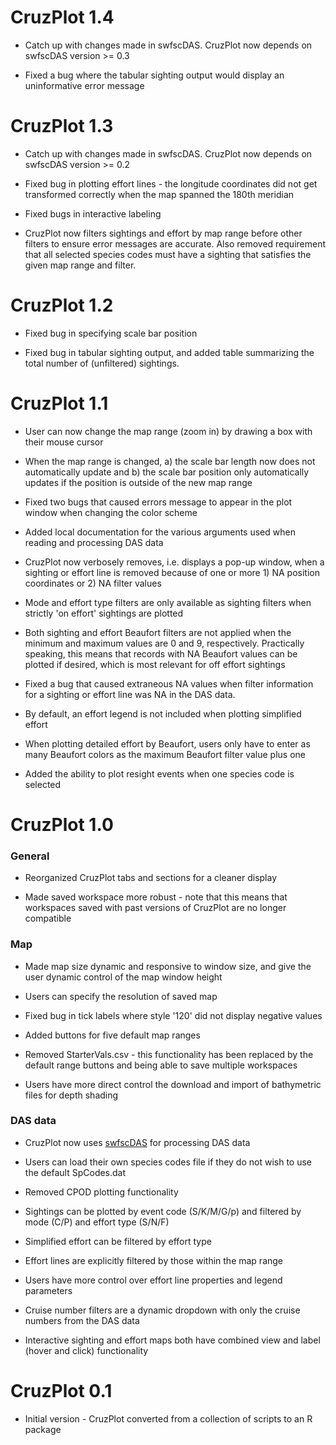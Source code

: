 # CruzPlot 1.4

* Catch up with changes made in swfscDAS. CruzPlot now depends on swfscDAS version >= 0.3

* Fixed a bug where the tabular sighting output would display an uninformative error message


# CruzPlot 1.3

* Catch up with changes made in swfscDAS. CruzPlot now depends on swfscDAS version >= 0.2

* Fixed bug in plotting effort lines - the longitude coordinates did not get transformed correctly when the map spanned the 180th meridian

* Fixed bugs in interactive labeling

* CruzPlot now filters sightings and effort by map range before other filters to ensure error messages are accurate. Also removed requirement that all selected species codes must have a sighting that satisfies the given map range and filter.


# CruzPlot 1.2

* Fixed bug in specifying scale bar position

* Fixed bug in tabular sighting output, and added table summarizing the total number of (unfiltered) sightings.


# CruzPlot 1.1

* User can now change the map range (zoom in) by drawing a box with their mouse cursor

* When the map range is changed, a) the scale bar length now does not automatically update and b) the scale bar position only automatically updates if the position is outside of the new map range

* Fixed two bugs that caused errors message to appear in the plot window when changing the color scheme

* Added local documentation for the various arguments used when reading and processing DAS data

* CruzPlot now verbosely removes, i.e. displays a pop-up window, when a sighting or effort line is removed because of one or more 1) NA position coordinates or 2) NA filter values

* Mode and effort type filters are only available as sighting filters when strictly 'on effort' sightings are plotted

* Both sighting and effort Beaufort filters are not applied when the minimum and maximum values are 0 and 9, respectively. Practically speaking, this means that records with NA Beaufort values can be plotted if desired, which is most relevant for off effort sightings

* Fixed a bug that caused extraneous NA values when filter information for a sighting or effort line was NA in the DAS data. 

* By default, an effort legend is not included when plotting simplified effort

* When plotting detailed effort by Beaufort, users only have to enter as many Beaufort colors as the maximum Beaufort filter value plus one

* Added the ability to plot resight events when one species code is selected


# CruzPlot 1.0

### General

* Reorganized CruzPlot tabs and sections for a cleaner display

* Made saved workspace more robust - note that this means that workspaces saved with past versions of CruzPlot are no longer compatible

### Map

* Made map size dynamic and responsive to window size, and give the user dynamic control of the map window height

* Users can specify the resolution of saved map

* Fixed bug in tick labels where style '120' did not display negative values

* Added buttons for five default map ranges

* Removed StarterVals.csv - this functionality has been replaced by the default range buttons and being able to save multiple workspaces

* Users have more direct control the download and import of bathymetric files for depth shading

### DAS data

* CruzPlot now uses [swfscDAS](https://smwoodman.github.io/swfscDAS/) for processing DAS data

* Users can load their own species codes file if they do not wish to use the default SpCodes.dat

* Removed CPOD plotting functionality

* Sightings can be plotted by event code (S/K/M/G/p) and filtered by mode (C/P) and effort type (S/N/F)

* Simplified effort can be filtered by effort type

* Effort lines are explicitly filtered by those within the map range

* Users have more control over effort line properties and legend parameters

* Cruise number filters are a dynamic dropdown with only the cruise numbers from the DAS data

* Interactive sighting and effort maps both have combined view and label (hover and click) functionality


# CruzPlot 0.1

* Initial version - CruzPlot converted from a collection of scripts to an R package
